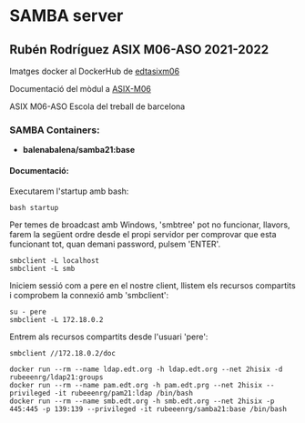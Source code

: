 # SAMBA server
## Rubén Rodríguez ASIX M06-ASO 2021-2022

Imatges docker al DockerHub de [edtasixm06](https://hub.docker.com/u/edtasixm06/)

Documentació del mòdul a [ASIX-M06](https://sites.google.com/site/asixm06edt/)

ASIX M06-ASO Escola del treball de barcelona

### SAMBA Containers:

 * **balenabalena/samba21:base** 

#### Documentació:
Executarem l'startup amb bash:

```
bash startup
```

Per temes de broadcast amb Windows, 'smbtree' pot no funcionar, llavors, farem la següent ordre desde el propi servidor per comprovar que esta funcionant tot, quan demani password, pulsem 'ENTER'.

```
smbclient -L localhost
smbclient -L smb
```

Iniciem sessió com a pere en el nostre client, llistem els recursos compartits i comprobem la connexió amb 'smbclient':

```
su - pere
smbclient -L 172.18.0.2
```

Entrem als recursos compartits desde l'usuari 'pere':

```
smbclient //172.18.0.2/doc
```

``` 
docker run --rm --name ldap.edt.org -h ldap.edt.org --net 2hisix -d rubeeenrg/ldap21:groups
docker run --rm --name pam.edt.org -h pam.edt.prg --net 2hisix --privileged -it rubeeenrg/pam21:ldap /bin/bash
docker run --rm --name smb.edt.org -h smb.edt.org --net 2hisix -p 445:445 -p 139:139 --privileged -it rubeeenrg/samba21:base /bin/bash
```

